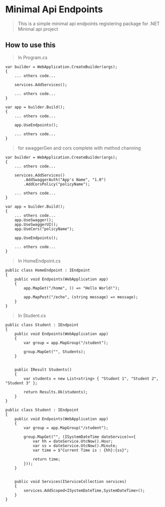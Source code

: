 # Minimal Api Endpoints

> This is a simple minimal api endpoints registering package for .NET Minimal api project

## How to use this

> In Program.cs

```code
var builder = WebApplication.CreateBuilder(args);
{
    ... others code...

    services.AddServices();

    ... others code...
}
```

```code
var app = builder.Build();
{
    ... others code...

    app.UseEndpoints();

    ... others code...
}
```

> for swaggerGen and cors complete with method channing

```code
var builder = WebApplication.CreateBuilder(args);
{
    ... others code...

    services.AddServices()
        .AddSwaggerAuth("App's Name", "1.0")
        .AddCorsPolicy("policyName");

    ... others code...
}
```

```code
var app = builder.Build();
{
    ... others code...
    app.UseSwagger();
    app.UseSwaggerUI();
    app.UseCors("policyName");

    app.UseEndpoints();

    ... others code...
}
```

> In HomeEndpoint.cs

```code
public class HomeEndpoint : IEndpoint
{
    public void Endpoints(WebApplication app)
    {
        app.MapGet("/home", () => "Hello World!");

        app.MapPost("/echo", (string message) => message);
    }
}
```

> In Student.cs

```code
public class Student : IEndpoint
{
    public void Endpoints(WebApplication app)
    {
        var group = app.MapGroup("/student");

        group.MapGet("", Students);
    }


    public IResult Students()
    {
        var students = new List<string> { "Student 1", "Student 2", "Student 3" };

        return Results.Ok(students);
    }
}
```

```code
public class Student : IEndpoint
{
    public void Endpoints(WebApplication app)
    {
        var group = app.MapGroup("/student");

        group.MapGet("", (ISystemDateTime dateService)=>{
            var hh = dateService.UtcNow().Hour;
            var ss = dateService.UtcNow().Minute;
            var time = $"Current Time is : {hh}:{ss}";

            return time;
        }));
    }


    public void Services(IServiceCollection services)
    {
        services.AddScoped<ISystemDateTime,SystemDateTime>();
    }
}
```
